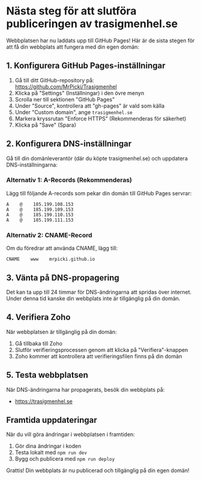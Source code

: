 # Nästa steg för att slutföra publiceringen av trasigmenhel.se

Webbplatsen har nu laddats upp till GitHub Pages! Här är de sista stegen för att få din webbplats att fungera med din egen domän:

## 1. Konfigurera GitHub Pages-inställningar

1. Gå till ditt GitHub-repository på: https://github.com/MrPicki/Trasigmenhel
2. Klicka på "Settings" (Inställningar) i den övre menyn
3. Scrolla ner till sektionen "GitHub Pages"
4. Under "Source", kontrollera att "gh-pages" är vald som källa
5. Under "Custom domain", ange `trasigmenhel.se`
6. Markera kryssrutan "Enforce HTTPS" (Rekommenderas för säkerhet)
7. Klicka på "Save" (Spara)

## 2. Konfigurera DNS-inställningar

Gå till din domänleverantör (där du köpte trasigmenhel.se) och uppdatera DNS-inställningarna:

### Alternativ 1: A-Records (Rekommenderas)

Lägg till följande A-records som pekar din domän till GitHub Pages servrar:

```
A    @    185.199.108.153
A    @    185.199.109.153
A    @    185.199.110.153
A    @    185.199.111.153
```

### Alternativ 2: CNAME-Record

Om du föredrar att använda CNAME, lägg till:

```
CNAME    www    mrpicki.github.io
```

## 3. Vänta på DNS-propagering

Det kan ta upp till 24 timmar för DNS-ändringarna att spridas över internet. Under denna tid kanske din webbplats inte är tillgänglig på din domän.

## 4. Verifiera Zoho

När webbplatsen är tillgänglig på din domän:

1. Gå tillbaka till Zoho
2. Slutför verifieringsprocessen genom att klicka på "Verifiera"-knappen
3. Zoho kommer att kontrollera att verifieringsfilen finns på din domän

## 5. Testa webbplatsen

När DNS-ändringarna har propagerats, besök din webbplats på:
- https://trasigmenhel.se

## Framtida uppdateringar

När du vill göra ändringar i webbplatsen i framtiden:

1. Gör dina ändringar i koden
2. Testa lokalt med `npm run dev`
3. Bygg och publicera med `npm run deploy`

Grattis! Din webbplats är nu publicerad och tillgänglig på din egen domän!
